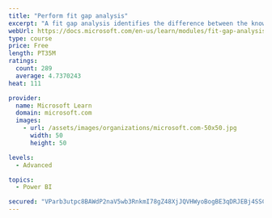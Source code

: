 ```yaml
---
title: "Perform fit gap analysis"
excerpt: "A fit gap analysis identifies the difference between the known requirements and the proposed or current solution. This module covers performing a fit gap analysis."
webUrl: https://docs.microsoft.com/en-us/learn/modules/fit-gap-analysis/
type: course
price: Free
length: PT35M
ratings:
  count: 289
  average: 4.7370243
heat: 111

provider:
  name: Microsoft Learn
  domain: microsoft.com
  images:
    - url: /assets/images/organizations/microsoft.com-50x50.jpg
      width: 50
      height: 50

levels:
  - Advanced

topics:
  - Power BI

secured: "VParb3utpc8BAWdP2naV5wb3RnkmI78gZ48XjJQVHWyoBogBE3qDRJEBj4SSC0WQAn3GyM+ezPc8A9xGZorgpDIDYY8p0Fw2J3a7rIXacKNV+3wftxC7Xbk8ifP4ijoFOYST+7+T+gVKYjYyUK62gwMnfBBSCFv6Eh5FY274VjUPrECOZeC+vhUp0zN0/8SeajOKkCi5XjBYCAC5dhyinjH+VLsimYdW927gDhUaHEj7j+goLZkAcJNeHZ60EXzpqbD4DA9gMKox6+VC4ltpnKDqmMzwe4/cMlVe08gMAStravVh4Dl6OzoVOVqMUYZAOBOFBiFdQlgsSzB7EKYenxtuhUFWkYUlFWvymIazzg58mqdg9T/ov5ChJefVshjP6nfaSJ+A2EK/sIr+1UsFJQ==;FS5OoQdRZaqU+GU9953MxA=="
---
```


